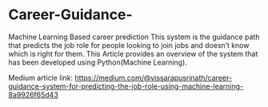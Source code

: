 # Career-Guidance-
Machine Learning Based career prediction
This system is the guidance path that predicts the job role for people looking to join jobs and doesn’t know which is right for them. This Article provides an overview of the system that has been developed using Python(Machine Learning).

Medium article link: https://medium.com/@vissarapusrinath/career-guidance-system-for-predicting-the-job-role-using-machine-learning-8a9926f65d43 
